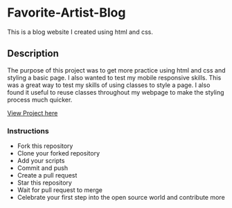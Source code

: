 # Favorite-Artist-Blog

This is a blog website I created using html and css.

## Description

The purpose of this project was to get more practice using html and css and styling a basic page.
I also wanted to test my mobile responsive skills.
This was a great way to test my skills of using classes to style a page.
I also found it useful to reuse classes throughout my webpage to make the styling process much quicker.


[View Project here](https://mikechackett.github.io/Favorite-Artist-Blog/)


### Instructions
- Fork this repository
- Clone your forked repository
- Add your scripts
- Commit and push
- Create a pull request
- Star this repository
- Wait for pull request to merge
- Celebrate your first step into the open source world and contribute more
